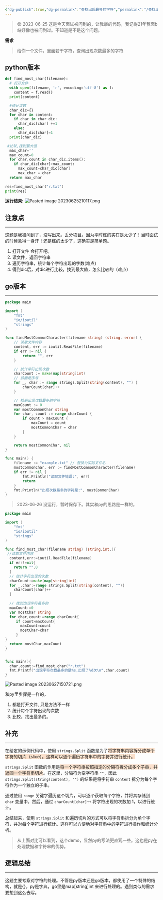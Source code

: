 ```yaml
---
{"dg-publish":true,"dg-permalink":"查找出现最多的字符","permalink":"/查找出现最多的字符/","noteIcon":"","created":"2023-06-25","updated":""}
---
```


> 😪  2023-06-25 这是今天面试被问到的，让我敲的代码，我记得21年我面b站好像也被问到过。不知道是不是这个问题。

**需求**
> 给你一个文件，里面若干字符，查询出现次数最多的字符

## python版本
```python
def find_most_char(filename):
  # 打开文件
  with open(filename, 'r', encoding='utf-8') as f:
    content = f.read()
  print(content)

  #统计次数
  char_dic={}
  for char in content:
    if char in char_dic:
      char_dic[char] +=1
    else:
      char_dic[char]=1
  print(char_dic)

 #比较,找到最大值
  max_char=''
  max_count=0
  for char,count in char_dic.items():
    if char_dic[char]>max_count:
      max_count=char_dic[char]
      max_char = char
  return max_char
    
res=find_most_char("r.txt")
print(res)
```

**运行结果:**
![Pasted image 20230625210117.png](/img/user/Z.image/python/Pasted%20image%2020230625210117.png)

## 注意点
---
这题是我被问到了，没写出来。丢分项目。因为平时练的实在是太少了！当时面试的时候急得一身汗！还是练的太少了，这确实是简单题。

1. 打开文件 会打开吧。
2. 读文件，返回字符串
3. 遍历字符串，统计每个字符出现的字数(难点)
4. 得到dic后，对dic进行比较，找到最大值，怎么比较的（难点）


## go版本
----
```go
package main

import (
	"fmt"
	"io/ioutil"
	"strings"
)

func findMostCommonCharacter(filename string) (string, error) {
	// 读取文件内容
	content, err := ioutil.ReadFile(filename)
	if err != nil {
		return "", err
	}

	// 统计字符出现次数
	charCount := make(map[string]int)
	// 前面是序号
	for _, char := range strings.Split(string(content), "") {
		charCount[char]++
	}

	// 找到出现次数最多的字符
	maxCount := 0
	var mostCommonChar string
	for char, count := range charCount {
		if count > maxCount {
			maxCount = count
			mostCommonChar = char
		}
	}

	return mostCommonChar, nil
}

func main() {
	filename := "example.txt" // 替换为实际文件名
	mostCommonChar, err := findMostCommonCharacter(filename)
	if err != nil {
		fmt.Println("读取文件错误:", err)
		return
	}
	fmt.Println("出现次数最多的字符是:", mostCommonChar)
}

```

>2023-06-26  没运行，暂时保存下。其实和py的思路是一样的。

```go
package main

import (
	"fmt"
	"io/ioutil"
	"strings"
)

func find_most_char(filename string) (string,int,){
 //读取文件内容
  content,err:=ioutil.ReadFile(filename)  
  if err!=nil{
    return "",0
  }
  // 统计字符出现的次数
  charCount:=make(map[string]int)
  for _,char:=range strings.Split(string(content), ""){
    charCount[char]++
  }
  
  // 找到出现字符最多的
  maxCount:=0
  var mostChar string
  for char,count:=range charCount{
     if count>maxCount{
       maxCount=count
       mostChar=char
     }
}
  return mostChar,maxCount
}


func main(){
  char,count:=find_most_char("r.txt")
  fmt.Printf("出现字符次数最多的是%s,出现了%d次\n",char,count)
}
```
![Pasted image 20230627150721.png](/img/user/Z.image/Go/Pasted%20image%2020230627150721.png)

和py里步骤是一样的，
1. 都是打开文件, 只是方法不一样
2. 统计每个字符出现的次数
3. 比较，找出最多的。

## 补充
---
在给定的示例代码中，使用 `strings.Split` 函数是为了<span style="background:rgba(240, 107, 5, 0.2)">将字符串内容拆分成单个字符的切片（slice）。这样可以逐个遍历字符串中的字符并进行统计。</span>

`strings.Split` 函数的作用是<span style="background:rgba(240, 107, 5, 0.2)">将一个字符串按照指定的分隔符拆分成多个子串，并返回一个字符串切片</span>。在这里，分隔符为空字符串 `""`，因此 `strings.Split(string(content), "")` 的结果是将字符串 `content` 拆分为每个字符作为一个独立的子串。

通过使用 `range` 关键字遍历这个切片，可以逐个获取每个字符，并将其存储到 `char` 变量中。然后，通过 `charCount[char]++` 将字符出现的次数加 1，以进行统计。

总结起来，使用 `strings.Split` 和遍历切片的方式可以将字符串拆分为单个字符，并对每个字符进行统计。这样可以方便地对字符串中的字符进行操作和统计分析。

> 从上面对比可以看到，这个demo，显然py的写法更直观一些。这也是py在处理数据和字符串的优势。


## 逻辑总结
---
这题主要考察对字符的处理。不管是py版本还是go版本，都使用了一个特殊的结构，就是{}。py是字典，go里是map[string]int 来进行处理的。遇到类似的需求要想到这么去写。




